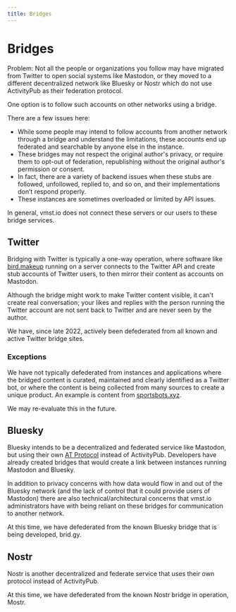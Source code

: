 ```yaml
---
title: Bridges
---
```


# Bridges

Problem: Not all the people or organizations you follow may have migrated from Twitter to open social systems like Mastodon, or they moved to a different decentralized network like Bluesky or Nostr which do not use ActivityPub as their federation protocol.

One option is to follow such accounts on other networks using a bridge.

There are a few issues here:

- While some people may intend to follow accounts from another network through a bridge and understand the limitations, these accounts end up federated and searchable by anyone else in the instance.
- These bridges may not respect the original author's privacy, or require them to opt-out of federation, republishing without the original author's permission or consent.
- In fact, there are a variety of backend issues when these stubs are followed, unfollowed, replied to, and so on, and their implementations don’t respond properly.
- These instances are sometimes overloaded or limited by API issues.

In general, vmst.io does not connect these servers or our users to these bridge services.

## Twitter

Bridging with Twitter is typically a one-way operation, where software like [bird.makeup](https://sr.ht/~cloutier/bird.makeup/) running on a server connects to the Twitter API and create stub accounts of Twitter users, to then mirror their content as accounts on Mastodon.

Although the bridge might work to make Twitter content visible, it can't create real conversation; your likes and replies with the person running the Twitter account are not sent back to Twitter and are never seen by the author.

We have, since late 2022, actively been defederated from all known and active Twitter bridge sites.

### Exceptions

We have not typically defederated from instances and applications where the bridged content is curated, maintained and clearly identified as a Twitter bot, or where the content is being collected from many sources to create a unique product.
An example is content from [sportsbots.xyz](https://www.sportsbots.xyz).

We may re-evaluate this in the future.

## Bluesky

Bluesky intends to be a decentralized and federated service like Mastodon, but using their own [AT Protocol](https://atproto.com) instead of ActivityPub.
Developers have already created bridges that would create a link between instances running Mastodon and Bluesky.

In addition to privacy concerns with how data would flow in and out of the Bluesky network (and the lack of control that it could provide users of Mastodon) there are also technical/architectural concerns that vmst.io administrators have with being reliant on these bridges for communication to another network.

At this time, we have defederated from the known Bluesky bridge that is being developed, brid.gy.

## Nostr

Nostr is another decentralized and federate service that uses their own protocol instead of ActivityPub.

At this time, we have defederated from the known Nostr bridge in operation, Mostr.